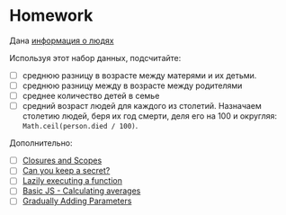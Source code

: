 # Homework

Дана [информация о людях](ancestry.js)

Используя этот набор данных, подсчитайте:

- [ ] среднюю разницу в возрасте между матерями и их детьми.
- [ ] среднюю разницу между в возрасте между родителями
- [ ] среднее количество детей в семье
- [ ] средний возраст людей для каждого из столетий. Назначаем столетию людей, беря их год смерти, деля его на 100 и округляя: `Math.ceil(person.died / 100)`.

Дополнительно:

- [ ] [Closures and Scopes](https://www.codewars.com/kata/closures-and-scopes)
- [ ] [Can you keep a secret?](https://www.codewars.com/kata/can-you-keep-a-secret)
- [ ] [Lazily executing a function](https://www.codewars.com/kata/lazily-executing-a-function)
- [ ] [Basic JS - Calculating averages](https://www.codewars.com/kata/basic-js-calculating-averages)
- [ ] [Gradually Adding Parameters](https://www.codewars.com/kata/gradually-adding-parameters)
